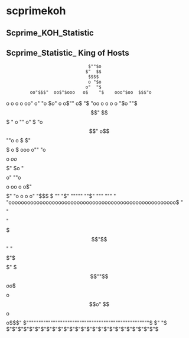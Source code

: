 # scprimekoh
Scprime_KOH_Statistic
-----------------------------------------
Scprime_Statistic_ King of Hosts 
-----------------------------------------
                                    
                                   $""$o
                                  $"  $$
                                   $$$$
                                   o "$o
                                  o"  "$
             oo"$$$"  oo$"$ooo   o$    "$    ooo"$oo  $$$"o
o o o o    oo"  o"      "o    $$o$"     o o$""  o$      "$  "oo   o o o o
"$o   ""$$$"   $$         $      "   o   ""    o"         $   "o$$"    o$$
  ""o       o  $          $"       $$$$$       o          $  ooo     o""
     "o   $$$$o $o       o$        $$$$$"       $o        " $$$$   o"
      ""o $$$$o  oo o  o$"         $$$$$"        "o o o o"  "$$$  $
        "" "$"     """""            ""$"            """      """ "
         "oooooooooooooooooooooooooooooooooooooooooooooooooooooo$
          "$$$$"$$$$" $$$$$$$"$$$$$$ " "$$$$$"$$$$$$"  $$$""$$$$
           $$$oo$$$$   $$$$$$o$$$$$$o" $$$$$$$$$$$$$$ o$$$$o$$$"
           $"""""""""""""""""""""""""""""""""""""""""""""""""""$
           $"                                                 "$
           $"$"$"$"$"$"$"$"$"$"$"$"$"$"$"$"$"$"$"$"$"$"$"$"$"$"$
